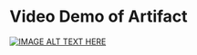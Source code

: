 # Video Demo of Artifact

[![IMAGE ALT TEXT HERE](https://img.youtube.com/vi/63udNL8c8Ds/0.jpg)](https://www.youtube.com/watch?v=63udNL8c8Ds)
